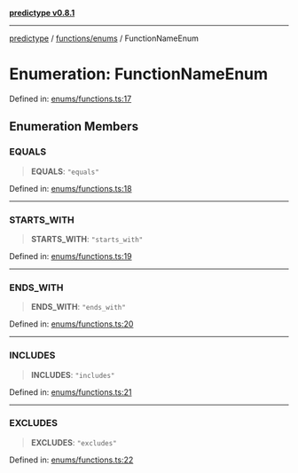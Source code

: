 [**predictype v0.8.1**](../../../README.md)

***

[predictype](../../../modules.md) / [functions/enums](../README.md) / FunctionNameEnum

# Enumeration: FunctionNameEnum

Defined in: [enums/functions.ts:17](https://github.com/maduhaime/predictype/blob/2310adbaccb6fbc00cdab8e345e79bd5b09e40f5/src/enums/functions.ts#L17)

## Enumeration Members

### EQUALS

> **EQUALS**: `"equals"`

Defined in: [enums/functions.ts:18](https://github.com/maduhaime/predictype/blob/2310adbaccb6fbc00cdab8e345e79bd5b09e40f5/src/enums/functions.ts#L18)

***

### STARTS\_WITH

> **STARTS\_WITH**: `"starts_with"`

Defined in: [enums/functions.ts:19](https://github.com/maduhaime/predictype/blob/2310adbaccb6fbc00cdab8e345e79bd5b09e40f5/src/enums/functions.ts#L19)

***

### ENDS\_WITH

> **ENDS\_WITH**: `"ends_with"`

Defined in: [enums/functions.ts:20](https://github.com/maduhaime/predictype/blob/2310adbaccb6fbc00cdab8e345e79bd5b09e40f5/src/enums/functions.ts#L20)

***

### INCLUDES

> **INCLUDES**: `"includes"`

Defined in: [enums/functions.ts:21](https://github.com/maduhaime/predictype/blob/2310adbaccb6fbc00cdab8e345e79bd5b09e40f5/src/enums/functions.ts#L21)

***

### EXCLUDES

> **EXCLUDES**: `"excludes"`

Defined in: [enums/functions.ts:22](https://github.com/maduhaime/predictype/blob/2310adbaccb6fbc00cdab8e345e79bd5b09e40f5/src/enums/functions.ts#L22)
